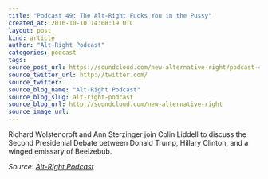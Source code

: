 ```yaml
---
title: "Podcast 49: The Alt-Right Fucks You in the Pussy"
created_at: 2016-10-10 14:08:19 UTC
layout: post
kind: article
author: "Alt-Right Podcast"
categories: podcast
tags: 
source_post_url: https://soundcloud.com/new-alternative-right/podcast-49-the-alt-right-fucks-you-in-the-pussy
source_twitter_url: http://twitter.com/
source_twitter: 
source_blog_name: "Alt-Right Podcast"
source_blog_slug: alt-right-podcast
source_blog_url: http://soundcloud.com/new-alternative-right
source_image_url: 
---
```

Richard Wolstencroft and Ann Sterzinger join Colin Liddell to discuss the Second Presidenial Debate between Donald Trump, Hillary Clinton, and a winged emissary of Beelzebub.<div class="">
    <i>Source: <a href="http://soundcloud.com/new-alternative-right">Alt-Right Podcast</a></i>
</div>
